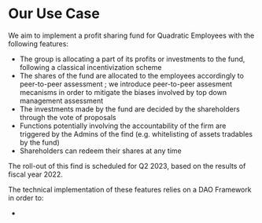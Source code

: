 # Our Use Case

We aim to implement a profit sharing fund for Quadratic Employees with the following features:

* The group is allocating a part of its profits or investments to the fund, following a classical incentivization scheme
* The shares of the fund are allocated to the employees accordingly to peer-to-peer assessment ; we introduce peer-to-peer assesment mecanisms in order to mitigate the biases involved by top down management assessment
* The investments made by the fund are decided by the shareholders through the vote of proposals&#x20;
* Functions potentially involving the accountability of the firm are triggered by the Admins of the find (e.g. whitelisting of assets tradables by the fund)
* Shareholders can redeem their shares at any time

The roll-out of this find is scheduled for Q2 2023, based on the results of fiscal year 2022.

The technical implementation of these features relies on a DAO Framework in order to:

*





